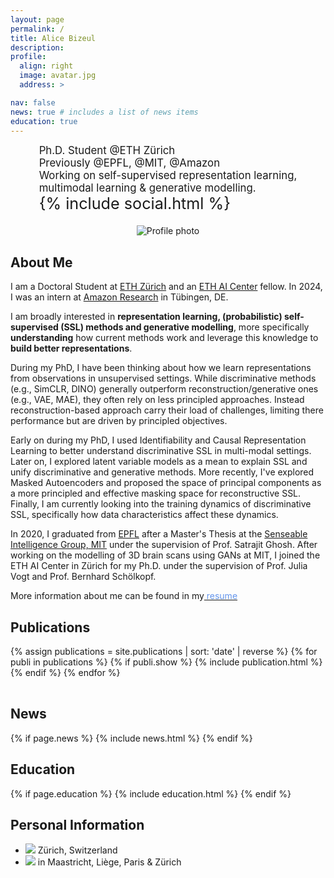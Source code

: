 ```yaml
---
layout: page
permalink: /
title: Alice Bizeul
description:
profile:
  align: right
  image: avatar.jpg
  address: >

nav: false
news: true # includes a list of news items
education: true
---
```


<div style="display: flex; align-items: center; gap: 20px; flex-wrap: wrap; justify-content: center;">
  <span style="font-size: 1.2em;">
    Ph.D. Student @ETH Zürich <br> Previously @EPFL, @MIT, @Amazon <br> Working on self-supervised representation learning, <br> multimodal learning & generative modelling.
    <div class="social" style="font-size: 1.5em;">
        {% include social.html %}
    </div>
  </span>
  <img class="img-responsive rounded-circle profile" src="assets/img/avatar.jpg" alt="Profile photo" style="max-width: 200px;">
</div>

## About Me

<div markdown="1"> 

  I am a Doctoral Student at [ETH Zürich](https://ethz.ch/) and an [ETH AI Center](https://ai.ethz.ch/) fellow. In 2024, I was an intern at [Amazon Research](https://www.amazon.science) in Tübingen, DE. 

  I am broadly interested in **representation learning, (probabilistic) self-supervised (SSL) methods and generative modelling**, more specifically **understanding** how current methods work and leverage this knowledge to **build better representations**. 
  
  During my PhD, I have been thinking about how we learn representations from observations in unsupervised settings. While discriminative methods (e.g., SimCLR, DINO) generally outperform reconstruction/generative ones (e.g., VAE, MAE), they often rely on less principled approaches. Instead reconstruction-based approach carry their load of challenges, limiting there performance but are driven by principled objectives. 
  
  Early on during my PhD, I used Identifiability and Causal Representation Learning to better understand discriminative SSL in multi-modal settings. Later on, I explored latent variable models as a mean to explain SSL and unify discriminative and generative methods. More recently, I've explored Masked Autoencoders and proposed the space of principal components as a more principled and effective masking space for reconstructive SSL. Finally, I am currently looking into the training dynamics of discriminative SSL, specifically how data characteristics affect these dynamics.

  In 2020, I graduated from [EPFL](https://www.epfl.ch/) after a Master's Thesis at the [Senseable Intelligence Group, MIT](https://sensein.group) under the supervision of Prof. Satrajit Ghosh. After working on the modelling of 3D brain scans using GANs at MIT, I joined the ETH AI Center in Zürich for my Ph.D. under the supervision of Prof. Julia Vogt and Prof. Bernhard Schölkopf. 

  More information about me can be found in my<a href="/assets/pdf/cv.pdf"><span style="color: #6495ED;"> resume</span></a>


</div>

## Publications

<div class="publications">
  <div class="table-responsive">
    <table class="table table-sm table-borderless">
    {% assign publications = site.publications | sort: 'date' | reverse %}
    {% for publi in publications %}
      {% if publi.show %}
        {% include publication.html %}
      {% endif %}
    {% endfor %}
    </table>
  </div>
</div>

## News

{% if page.news %}
{% include news.html %}
{% endif %}

## Education

{% if page.education %}
{% include education.html %}
{% endif %}

## Personal Information

- <img src="../assets/img/placeholder.png" style="max-width: 20px;"> Zürich, Switzerland
- <img src="../assets/img/house.png" style="max-width: 20px;"> in Maastricht, Liège, Paris & Zürich
